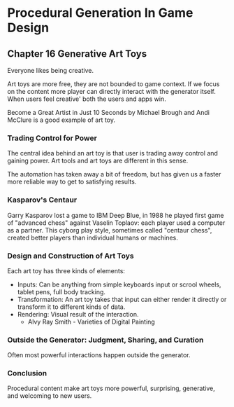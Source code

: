 # Procedural Generation In Game Design

## Chapter 16 Generative Art Toys

Everyone likes being creative.

Art toys are more free, they are not bounded to game context. If we focus on the content more player can directly interact with the generator itself. When users feel creative' both the users and apps win.

Become a Great Artist in Just 10 Seconds by Michael Brough and Andi McClure is a good example of art toy.

### Trading Control for Power

The central idea behind an art toy is that user is trading away control and gaining power. Art tools and art toys are different in this sense.

The automation has taken away a bit of freedom, but has given us a faster more reliable way to get to satisfying results.

### Kasparov's Centaur

Garry Kasparov lost a game to IBM Deep Blue, in 1988 he played first game of "advanced chess" against Vaselin Toplaov: each player used a computer as a partner. This cyborg play style, sometimes called "centaur chess", created better players than individual humans or machines.

### Design and Construction of Art Toys

Each art toy has three kinds of elements:

- Inputs: Can be anything from simple keyboards input or scrool wheels, tablet pens, full body tracking.
- Transformation: An art toy takes that input can either render it directly or transform it to different kinds of data.
- Rendering: Visual result of the interaction.
  - Alvy Ray Smith - Varieties of Digital Painting

### Outside the Generator: Judgment, Sharing, and Curation

Often most powerful interactions happen outside the generator.

### Conclusion

Procedural content make art toys more powerful, surprising, generative, and welcoming to new users.
